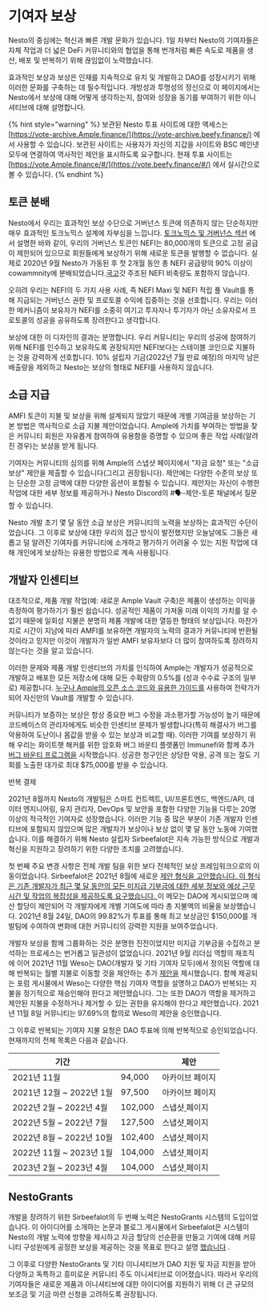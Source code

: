 # 기여자 보상

Nesto의 중심에는 혁신과 빠른 개발 문화가 있습니다. 1일 차부터 Nesto의 기여자들은 자체 작업과 더 넓은 DeFi 커뮤니티와의 협업을 통해 번개처럼 빠른 속도로 제품을 생산, 배포 및 반복하기 위해 끊임없이 노력했습니다.

효과적인 보상과 보상은 인재를 지속적으로 유치 및 개발하고 DAO를 성장시키기 위해 이러한 문화를 구축하는 데 필수적입니다. 개방성과 투명성의 정신으로 이 페이지에서는 Nesto에서 보상에 대해 어떻게 생각하는지, 참여와 성장을 동기를 부여하기 위한 이니셔티브에 대해 설명합니다.

{% hint style="warning" %}
보관된 Nesto 투표 사이트에 대한 액세스는 [https://vote-archive.Ample.finance/](https://vote-archive.beefy.finance/) 에서 사용할 수 있습니다. 보관된 사이트는 사용자가 자신의 지갑을 사이트와 BSC 메인넷 모두에 연결하여 역사적인 제안을 표시하도록 요구합니다. 현재 투표 사이트는 [https://vote.Ample.finance/#/](https://vote.beefy.finance/#/) 에서 실시간으로 볼 수 있습니다.
{% endhint %}

## 토큰 분배

Nesto에서 우리는 효과적인 보상 수단으로 거버넌스 토큰에 의존하지 않는 단순하지만 매우 효과적인 토크노믹스 설계에 자부심을 느낍니다. [토크노믹스 및 거버넌스 섹션](https://docs.beefy.finance/ecosystem/bifi-token/tokenomics-and-governance) 에서 설명한 바와 같이, 우리의 거버넌스 토큰인 NEFI는 80,000개의 토큰으로 고정 공급이 제한되어 있으므로 회원들에게 보상하기 위해 새로운 토큰을 발행할 수 없습니다. 실제로 2020년 9월 Nesto가 가동된 후 첫 2개월 동안 총 NEFI 공급량의 90% 이상이 cowammnity에 분배되었습니다.[국고](https://docs.beefy.finance/community-governance/treasury)갓 주조된 NEFI 비축량도 포함하지 않습니다.

오히려 우리는 NEFI의 두 가지 사용 사례, 즉 NEFI Maxi 및 NEFI 적립 풀 Vault를 통해 지급되는 거버넌스 권한 및 프로토콜 수익에 집중하는 것을 선호합니다. 우리는 이러한 메커니즘이 보유자가 NEFI를 소중히 여기고 투자자나 투기자가 아닌 소유자로서 프로토콜의 성공을 공유하도록 장려한다고 생각합니다.

보상에 대한 이 디자인의 결과는 분명합니다. 우리 커뮤니티는 우리의 성공에 참여하기 위해 NEFI를 인수하고 보유하도록 권장되지만 NEFI보다는 스테이블 코인으로 지불하는 것을 강력하게 선호합니다. 10% 설립자 기금(2022년 7월 만료 예정)의 마지막 남은 배출량을 제외하고 Nesto는 보상의 형태로 NEFI를 사용하지 않습니다.

## 소급 지급

AMFI 토큰이 지불 및 보상을 위해 설계되지 않았기 때문에 개별 기여금을 보상하는 기본 방법은 역사적으로 소급 지불 제안이었습니다. Ample에 가치를 부여하는 방법을 찾은 커뮤니티 회원은 자유롭게 참여하여 유용함을 증명할 수 있으며 좋은 작업 사례(알려진 경우)는 보상을 받게 됩니다.

기여자는 커뮤니티의 심의를 위해 Ample의 스냅샷 페이지에서 "자금 요청" 또는 "소급 보상" 제안을 제출할 수 있습니다(그리고 권장됩니다). 제안에는 다양한 수준의 보상 또는 단순한 고정 금액에 대한 다양한 옵션이 포함될 수 있습니다. 제안자는 자신이 수행한 작업에 대한 세부 정보를 제공하거나 Nesto Discord의 #🗣-제안-토론 채널에서 질문할 수 있습니다.

Nesto 개발 초기 몇 달 동안 소급 보상은 커뮤니티의 노력을 보상하는 효과적인 수단이었습니다. 그 이후로 보상에 대한 우리의 접근 방식이 발전했지만 오늘날에도 그들은 새롭고 덜 알려진 기여자를 커뮤니티에 소개하고 평가하기 어려울 수 있는 지원 작업에 대해 개인에게 보상하는 유용한 방법으로 계속 사용됩니다.

## 개발자 인센티브

대조적으로, 제품 개발 작업(예: 새로운 Ample Vault 구축)은 제품이 생성하는 이익을 측정하여 평가하기가 훨씬 쉽습니다. 성공적인 제품이 가져올 미래 이익의 가치를 알 수 없기 때문에 일회성 지불은 분명히 제품 개발에 대한 열등한 형태의 보상입니다. 마찬가지로 시간이 지남에 따라 AMFI를 보유하면 개발자의 노력의 결과가 커뮤니티에 반환될 것이라고 믿지만 이것이 개발자가 일반 AMFI 보유자보다 더 많이 참여하도록 장려하지 않는다는 것을 알고 있습니다.

이러한 문제와 제품 개발 인센티브의 가치를 인식하여 Ample는 개발자가 성공적으로 개발하고 배포한 모든 저장소에 대해 모든 수확량의 0.5%를 (성과 수수료 구조의 일부로) 제공합니다. [누구나 Ample의 오픈 소스 코드와 유용한 가이드를](https://github.com/beefyfinance/beefy-contracts/blob/master/tutorials/deploy-pancakeswap-vault.md#setting-up-a-development-environment) 사용하여 전략가가 되어 자신만의 Vault를 개발할 수 있습니다.

커뮤니티가 보증하는 보상은 항상 중요한 버그 수정을 과소평가할 가능성이 높기 때문에 코드베이스의 관리자에게도 비슷한 인센티브 문제가 발생합니다(특히 해결사가 버그를 악용하여 도난이나 몸값을 받을 수 있는 보상과 비교할 때). 이러한 기여를 보상하기 위해 우리는 화이트햇 해커를 위한 암호화 버그 바운티 플랫폼인 Immunefi와 함께 추가 [버그 바운티 프로그램을](https://immunefi.com/bounty/beefyfinance/) 시작했습니다. 성공한 청구인은 상당한 악용, 공격 또는 절도 기회를 노출한 대가로 최대 $75,000를 받을 수 있습니다.

반복 결제

2021년 8월까지 Nesto의 개발팀은 스마트 컨트렉트, UI/프론트엔드, 백엔드/API, 데이터 엔지니어링, 유지 관리자, DevOps 및 보안을 포함한 다양한 기능을 다루는 20명 이상의 적극적인 기여자로 성장했습니다. 이러한 기능 중 많은 부분이 기존 개발자 인센티브에 포함되지 않았으며 많은 개발자가 보상이나 보상 없이 몇 달 동안 노동에 기여했습니다. 이를 해결하기 위해 Nesto 설립자 Sirbeefalot은 지속 가능한 방식으로 개발과 혁신을 지원하고 장려하기 위한 다양한 조치를 고려했습니다.

첫 번째 주요 변경 사항은 전체 개발 팀을 위한 보다 전체적인 보상 프레임워크으로의 이동이었습니다. Sirbeefalot은 2021년 8월에 새로운 [제안 형식을 고안했습니다. 이 형식은 기존 개발자가 최근 몇 달 동안의 모든 미지급 기부금에 대한 세부 정보와 예상 근무 시간 및 작업의 복잡성을 제공하도록 요구했습니다. ](https://vote-archive.beefy.finance/#/beefy/proposal/Qman1BHs6Po497hf14pBXhC3AxTov3nHdmnMG6H2EcESV6)이 메모는 DAO에 게시되었으며 예산 할당이 제안되어 각 개발자에게 개별 기여도에 따라 총 지불액의 비율을 보상했습니다. 2021년 8월 24일, DAO의 99.82%가 투표를 통해 최고 보상금인 $150,000를 개발팀에 수여하여 변화에 대한 커뮤니티의 강력한 지원을 보여주었습니다.

개발자 보상을 함께 그룹화하는 것은 분명한 진전이었지만 미지급 기부금을 수집하고 분석하는 프로세스는 번거롭고 일관성이 없었습니다. 2021년 9월 리더십 역할의 재조직에 이어 2021년 11월 Weso는 DAO(개발자 및 기타 기여자 모두)에서 정의된 역할에 대해 반복되는 월별 지불로 이동할 것을 제안하는 추가 [제안을](https://vote-archive.beefy.finance/#/beefy/proposal/QmVjSv8e7ApJ9wYggxoLkJLNywZ8ru3XNnaNUxErY8LVsp) 제시했습니다. 함께 제공되는 포럼 게시물에서 Weso는 다양한 핵심 기여자 역할을 설명하고 DAO가 반복되는 지불을 정기적으로 재승인해야 한다고 제안했습니다. 그는 또한 DAO가 역할을 제거하고 제안된 지불을 수정하거나 제거할 수 있는 권한을 유지해야 한다고 제안했습니다. 2021년 11월 8일 커뮤니티는 97.69%의 합의로 Weso의 제안을 승인했습니다.

그 이후로 반복되는 기여자 지불 요청은 DAO 투표에 의해 반복적으로 승인되었습니다. 현재까지의 전체 목록은 다음과 같습니다.

| 기간                    |         | 제안                                                                                                     |
| --------------------- | ------- | ------------------------------------------------------------------------------------------------------ |
| 2021년 11월             | 94,000  | 아카이브 페이지                                                                                               |
| 2021년 12월 \~ 2022년 1월 | 97,500  | 아카이브 페이지                                                                                               |
| 2022년 2월 \~ 2022년 4월  | 102,000 | 스냅샷[ ](https://snapshot.org/#/beefydao.eth/proposal/QmbM3gLpX7KtWecTgeLGaKHm9mVj3vQFQ5Quu1TkigDw19)페이지 |
| 2022년 5월 \~ 2022년 7월  | 127,500 | 스냅샷[ ](https://snapshot.org/#/beefydao.eth/proposal/QmbM3gLpX7KtWecTgeLGaKHm9mVj3vQFQ5Quu1TkigDw19)페이지 |
| 2022년 8월 \~ 2022년 10월 | 102,400 | 스냅샷[ ](https://snapshot.org/#/beefydao.eth/proposal/QmbM3gLpX7KtWecTgeLGaKHm9mVj3vQFQ5Quu1TkigDw19)페이지 |
| 2022년 11월 \~ 2023년 1월 | 104,000 | 스냅샷[ ](https://snapshot.org/#/beefydao.eth/proposal/QmbM3gLpX7KtWecTgeLGaKHm9mVj3vQFQ5Quu1TkigDw19)페이지 |
| 2023년 2월 \~ 2023년 4월  | 104,000 | 스냅샷[ ](https://snapshot.org/#/beefydao.eth/proposal/QmbM3gLpX7KtWecTgeLGaKHm9mVj3vQFQ5Quu1TkigDw19)페이지 |

## NestoGrants

개발을 장려하기 위한 Sirbeefalot의 두 번째 노력은 NestoGrants 시스템의 도입이었습니다. 이 아이디어를 소개하는 논문과 블로그 게시물에서 Sirbeefalot은 시스템이 Nesto의 개발 노력에 방향을 제시하고 자금 할당의 선순환을 만들고 기여에 대해 커뮤니티 구성원에게 공정한 보상을 제공하는 것을 목표로 한다고 설명 [했습니다](https://docs.google.com/document/d/1hBnQcbxkRvhmHASqivI3g8rBS\_4m4mmTaT\_jW4VjE7c/edit) .

그 이후로 다양한 NestoGrants 및 기타 이니셔티브가 DAO 지원 및 자금 지원을 받아 다양하고 독특하고 흥미로운 커뮤니티 주도 이니셔티브로 이어졌습니다. 따라서 우리의 기여자들은 새로운 제품과 이니셔티브에 대한 아이디어를 지원하기 위해 더 큰 규모의 보조금 및 기금 마련 신청을 고려하도록 권장됩니다.
